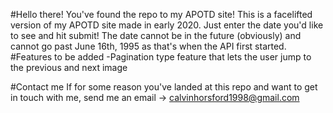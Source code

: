 #Hello there! You've found the repo to my APOTD site!
This is a facelifted version of my APOTD site made in early 2020.
Just enter the date you'd like to see and hit submit!
The date cannot be in the future (obviously) and cannot go past June 16th, 1995 as that's when the API first started.
#Features to be added
-Pagination type feature that lets the user jump to the previous and next image

#Contact me
If for some reason you've landed at this repo and want to get in touch with me, send me an email -> calvinhorsford1998@gmail.com
